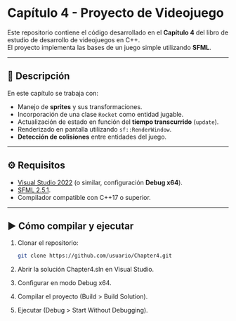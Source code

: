 # Capítulo 4 - Proyecto de Videojuego

Este repositorio contiene el código desarrollado en el **Capítulo 4** del libro de estudio de desarrollo de videojuegos en C++.  
El proyecto implementa las bases de un juego simple utilizando **SFML**.

---

## 📖 Descripción
En este capítulo se trabaja con:
- Manejo de **sprites** y sus transformaciones.
- Incorporación de una clase `Rocket` como entidad jugable.
- Actualización de estado en función del **tiempo transcurrido** (`update`).
- Renderizado en pantalla utilizando `sf::RenderWindow`.
- **Detección de colisiones** entre entidades del juego.

---

## ⚙️ Requisitos
- [Visual Studio 2022](https://visualstudio.microsoft.com/) (o similar, configuración **Debug x64**).
- [SFML 2.5.1](https://www.sfml-dev.org/download.php).
- Compilador compatible con C++17 o superior.

---

## ▶️ Cómo compilar y ejecutar
1. Clonar el repositorio:
   ```bash
   git clone https://github.com/usuario/Chapter4.git

2. Abrir la solución Chapter4.sln en Visual Studio.

3. Configurar en modo Debug x64.

4. Compilar el proyecto (Build > Build Solution).

5. Ejecutar (Debug > Start Without Debugging).
